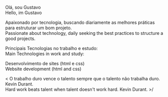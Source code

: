 Olá, sou Gustavo  
Hello, im Gustavo
 
Apaixonado por tecnologia, buscando diariamente as melhores práticas para estruturar um bom projeto.  
Passionate about technology, daily seeking the best practices to structure a good projects.

 Principais Tecnologias no trabalho e estudo:  
 Main Technologies in work and study:  

Desenvolvimento de sites (html e css)   
Website development (html and css)  

< O trabalho duro vence o talento sempre que o talento não trabalha duro. Kevin Durant.   
 Hard work beats talent when talent doesn't work hard. Kevin Durant. >/
 
